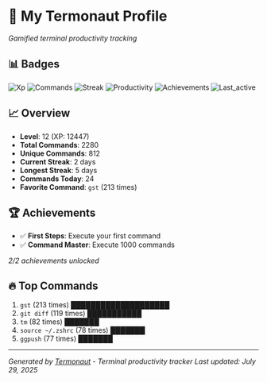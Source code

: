 # 🚀 My Termonaut Profile

*Gamified terminal productivity tracking*

## 📊 Badges

![Xp](https://img.shields.io/badge/XP-Level+12+%2812447%2F16900%29-blue?style=flat-square&logo=terminal&logoColor=white) ![Commands](https://img.shields.io/badge/Commands-2280-blue?style=flat-square&logo=terminal&logoColor=white) ![Streak](https://img.shields.io/badge/Streak-2+days-red?style=flat-square&logo=terminal&logoColor=white) ![Productivity](https://img.shields.io/badge/Productivity-80.0%25-green?style=flat-square&logo=terminal&logoColor=white) ![Achievements](https://img.shields.io/badge/Achievements-5%2F10-blue?style=flat-square&logo=terminal&logoColor=white) ![Last_active](https://img.shields.io/badge/Last+Active-13h+ago-yellow?style=flat-square&logo=terminal&logoColor=white) 

## 📈 Overview

- **Level**: 12 (XP: 12447)
- **Total Commands**: 2280
- **Unique Commands**: 812
- **Current Streak**: 2 days
- **Longest Streak**: 5 days
- **Commands Today**: 24
- **Favorite Command**: `gst` (213 times)

## 🏆 Achievements

- ✅ **First Steps**: Execute your first command
- ✅ **Command Master**: Execute 1000 commands

*2/2 achievements unlocked*

## 🔥 Top Commands

1. `gst` (213 times) ████████████████████
2. `git diff` (119 times) ███████████
3. `tm` (82 times) ███████
4. `source ~/.zshrc` (78 times) ███████
5. `ggpush` (77 times) ███████

---

*Generated by [Termonaut](https://github.com/oiahoon/termonaut) - Terminal productivity tracker*
*Last updated: July 29, 2025*
